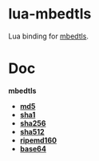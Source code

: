 lua-mbedtls
===
Lua binding for [mbedtls](https://github.com/ARMmbed/mbedtls).


Doc
===
**mbedtls**

* [**md5**](doc/md5.md)
* [**sha1**](doc/sha1.md)
* [**sha256**](doc/sha256.md)
* [**sha512**](doc/sha512.md)
* [**ripemd160**](doc/ripemd160.md)
* [**base64**](doc/base64.md)


